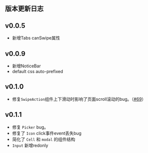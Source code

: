 ## 版本更新日志

## v0.0.5

- 新增Tabs canSwipe属性

## v0.0.9

- 新增NoticeBar
- default css auto-prefixed

## v0.1.0

- 修复`SwipeAction`组件上下滑动时影响了页面scroll滚动的bug。（[#69](https://github.com/ZhonganTechENG/zarm/pull/67)）

## v0.1.1

- 修复 `Picker` bug。
- 修复了 `Icon` click事件event丢失bug
- 简化了 `Cell` 和 `modal` 的组件结构
- `Input` 新增redonly
